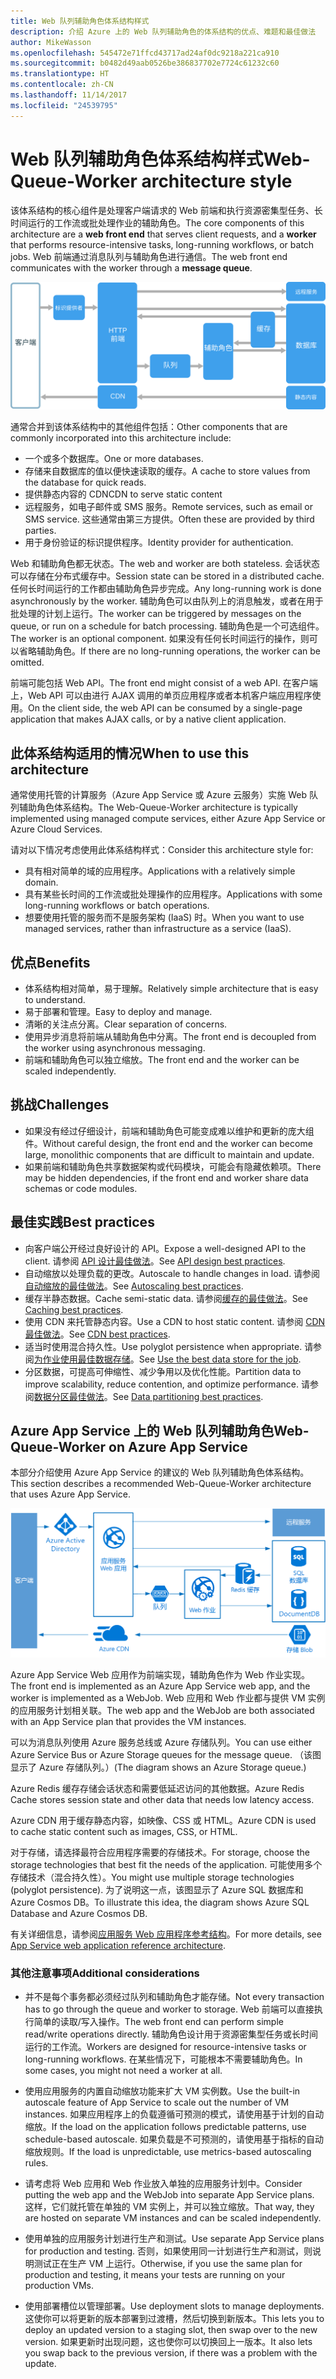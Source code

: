 ```yaml
---
title: Web 队列辅助角色体系结构样式
description: 介绍 Azure 上的 Web 队列辅助角色的体系结构的优点、难题和最佳做法
author: MikeWasson
ms.openlocfilehash: 545472e71ffcd43717ad24af0dc9218a221ca910
ms.sourcegitcommit: b0482d49aab0526be386837702e7724c61232c60
ms.translationtype: HT
ms.contentlocale: zh-CN
ms.lasthandoff: 11/14/2017
ms.locfileid: "24539795"
---
```

# <a name="web-queue-worker-architecture-style"></a><span data-ttu-id="da0eb-103">Web 队列辅助角色体系结构样式</span><span class="sxs-lookup"><span data-stu-id="da0eb-103">Web-Queue-Worker architecture style</span></span>

<span data-ttu-id="da0eb-104">该体系结构的核心组件是处理客户端请求的 Web 前端和执行资源密集型任务、长时间运行的工作流或批处理作业的辅助角色。</span><span class="sxs-lookup"><span data-stu-id="da0eb-104">The core components of this architecture are a **web front end** that serves client requests, and a **worker** that performs resource-intensive tasks, long-running workflows, or batch jobs.</span></span>  <span data-ttu-id="da0eb-105">Web 前端通过消息队列与辅助角色进行通信。</span><span class="sxs-lookup"><span data-stu-id="da0eb-105">The web front end communicates with the worker through a **message queue**.</span></span>  

![](./images/web-queue-worker-logical.svg)

<span data-ttu-id="da0eb-106">通常合并到该体系结构中的其他组件包括：</span><span class="sxs-lookup"><span data-stu-id="da0eb-106">Other components that are commonly incorporated into this architecture include:</span></span>

- <span data-ttu-id="da0eb-107">一个或多个数据库。</span><span class="sxs-lookup"><span data-stu-id="da0eb-107">One or more databases.</span></span> 
- <span data-ttu-id="da0eb-108">存储来自数据库的值以便快速读取的缓存。</span><span class="sxs-lookup"><span data-stu-id="da0eb-108">A cache to store values from the database for quick reads.</span></span>
- <span data-ttu-id="da0eb-109">提供静态内容的 CDN</span><span class="sxs-lookup"><span data-stu-id="da0eb-109">CDN to serve static content</span></span>
- <span data-ttu-id="da0eb-110">远程服务，如电子邮件或 SMS 服务。</span><span class="sxs-lookup"><span data-stu-id="da0eb-110">Remote services, such as email or SMS service.</span></span> <span data-ttu-id="da0eb-111">这些通常由第三方提供。</span><span class="sxs-lookup"><span data-stu-id="da0eb-111">Often these are provided by third parties.</span></span>
- <span data-ttu-id="da0eb-112">用于身份验证的标识提供程序。</span><span class="sxs-lookup"><span data-stu-id="da0eb-112">Identity provider for authentication.</span></span>

<span data-ttu-id="da0eb-113">Web 和辅助角色都无状态。</span><span class="sxs-lookup"><span data-stu-id="da0eb-113">The web and worker are both stateless.</span></span> <span data-ttu-id="da0eb-114">会话状态可以存储在分布式缓存中。</span><span class="sxs-lookup"><span data-stu-id="da0eb-114">Session state can be stored in a distributed cache.</span></span> <span data-ttu-id="da0eb-115">任何长时间运行的工作都由辅助角色异步完成。</span><span class="sxs-lookup"><span data-stu-id="da0eb-115">Any long-running work is done asynchronously by the worker.</span></span> <span data-ttu-id="da0eb-116">辅助角色可以由队列上的消息触发，或者在用于批处理的计划上运行。</span><span class="sxs-lookup"><span data-stu-id="da0eb-116">The worker can be triggered by messages on the queue, or run on a schedule for batch processing.</span></span> <span data-ttu-id="da0eb-117">辅助角色是一个可选组件。</span><span class="sxs-lookup"><span data-stu-id="da0eb-117">The worker is an optional component.</span></span> <span data-ttu-id="da0eb-118">如果没有任何长时间运行的操作，则可以省略辅助角色。</span><span class="sxs-lookup"><span data-stu-id="da0eb-118">If there are no long-running operations, the worker can be omitted.</span></span>  

<span data-ttu-id="da0eb-119">前端可能包括 Web API。</span><span class="sxs-lookup"><span data-stu-id="da0eb-119">The front end might consist of a web API.</span></span> <span data-ttu-id="da0eb-120">在客户端上，Web API 可以由进行 AJAX 调用的单页应用程序或者本机客户端应用程序使用。</span><span class="sxs-lookup"><span data-stu-id="da0eb-120">On the client side, the web API can be consumed by a single-page application that makes AJAX calls, or by a native client application.</span></span>

## <a name="when-to-use-this-architecture"></a><span data-ttu-id="da0eb-121">此体系结构适用的情况</span><span class="sxs-lookup"><span data-stu-id="da0eb-121">When to use this architecture</span></span>

<span data-ttu-id="da0eb-122">通常使用托管的计算服务（Azure App Service 或 Azure 云服务）实施 Web 队列辅助角色体系结构。</span><span class="sxs-lookup"><span data-stu-id="da0eb-122">The Web-Queue-Worker architecture is typically implemented using managed compute services, either Azure App Service or Azure Cloud Services.</span></span> 

<span data-ttu-id="da0eb-123">请对以下情况考虑使用此体系结构样式：</span><span class="sxs-lookup"><span data-stu-id="da0eb-123">Consider this architecture style for:</span></span>

- <span data-ttu-id="da0eb-124">具有相对简单的域的应用程序。</span><span class="sxs-lookup"><span data-stu-id="da0eb-124">Applications with a relatively simple domain.</span></span>
- <span data-ttu-id="da0eb-125">具有某些长时间的工作流或批处理操作的应用程序。</span><span class="sxs-lookup"><span data-stu-id="da0eb-125">Applications with some long-running workflows or batch operations.</span></span>
- <span data-ttu-id="da0eb-126">想要使用托管的服务而不是服务架构 (IaaS) 时。</span><span class="sxs-lookup"><span data-stu-id="da0eb-126">When you want to use managed services, rather than infrastructure as a service (IaaS).</span></span>

## <a name="benefits"></a><span data-ttu-id="da0eb-127">优点</span><span class="sxs-lookup"><span data-stu-id="da0eb-127">Benefits</span></span>

- <span data-ttu-id="da0eb-128">体系结构相对简单，易于理解。</span><span class="sxs-lookup"><span data-stu-id="da0eb-128">Relatively simple architecture that is easy to understand.</span></span>
- <span data-ttu-id="da0eb-129">易于部署和管理。</span><span class="sxs-lookup"><span data-stu-id="da0eb-129">Easy to deploy and manage.</span></span>
- <span data-ttu-id="da0eb-130">清晰的关注点分离。</span><span class="sxs-lookup"><span data-stu-id="da0eb-130">Clear separation of concerns.</span></span>
- <span data-ttu-id="da0eb-131">使用异步消息将前端从辅助角色中分离。</span><span class="sxs-lookup"><span data-stu-id="da0eb-131">The front end is decoupled from the worker using asynchronous messaging.</span></span>
- <span data-ttu-id="da0eb-132">前端和辅助角色可以独立缩放。</span><span class="sxs-lookup"><span data-stu-id="da0eb-132">The front end and the worker can be scaled independently.</span></span>

## <a name="challenges"></a><span data-ttu-id="da0eb-133">挑战</span><span class="sxs-lookup"><span data-stu-id="da0eb-133">Challenges</span></span>

- <span data-ttu-id="da0eb-134">如果没有经过仔细设计，前端和辅助角色可能变成难以维护和更新的庞大组件。</span><span class="sxs-lookup"><span data-stu-id="da0eb-134">Without careful design, the front end and the worker can become large, monolithic components that are difficult to maintain and update.</span></span>
- <span data-ttu-id="da0eb-135">如果前端和辅助角色共享数据架构或代码模块，可能会有隐藏依赖项。</span><span class="sxs-lookup"><span data-stu-id="da0eb-135">There may be hidden dependencies, if the front end and worker share data schemas or code modules.</span></span> 

## <a name="best-practices"></a><span data-ttu-id="da0eb-136">最佳实践</span><span class="sxs-lookup"><span data-stu-id="da0eb-136">Best practices</span></span>

- <span data-ttu-id="da0eb-137">向客户端公开经过良好设计的 API。</span><span class="sxs-lookup"><span data-stu-id="da0eb-137">Expose a well-designed API to the client.</span></span> <span data-ttu-id="da0eb-138">请参阅 [API 设计最佳做法][api-design]。</span><span class="sxs-lookup"><span data-stu-id="da0eb-138">See [API design best practices][api-design].</span></span>
- <span data-ttu-id="da0eb-139">自动缩放以处理负载的更改。</span><span class="sxs-lookup"><span data-stu-id="da0eb-139">Autoscale to handle changes in load.</span></span> <span data-ttu-id="da0eb-140">请参阅[自动缩放的最佳做法][autoscaling]。</span><span class="sxs-lookup"><span data-stu-id="da0eb-140">See [Autoscaling best practices][autoscaling].</span></span>
- <span data-ttu-id="da0eb-141">缓存半静态数据。</span><span class="sxs-lookup"><span data-stu-id="da0eb-141">Cache semi-static data.</span></span> <span data-ttu-id="da0eb-142">请参阅[缓存的最佳做法][caching]。</span><span class="sxs-lookup"><span data-stu-id="da0eb-142">See [Caching best practices][caching].</span></span>
- <span data-ttu-id="da0eb-143">使用 CDN 来托管静态内容。</span><span class="sxs-lookup"><span data-stu-id="da0eb-143">Use a CDN to host static content.</span></span> <span data-ttu-id="da0eb-144">请参阅 [CDN 最佳做法][cdn]。</span><span class="sxs-lookup"><span data-stu-id="da0eb-144">See [CDN best practices][cdn].</span></span>
- <span data-ttu-id="da0eb-145">适当时使用混合持久性。</span><span class="sxs-lookup"><span data-stu-id="da0eb-145">Use polyglot persistence when appropriate.</span></span> <span data-ttu-id="da0eb-146">请参阅[为作业使用最佳数据存储][polyglot]。</span><span class="sxs-lookup"><span data-stu-id="da0eb-146">See [Use the best data store for the job][polyglot].</span></span>
- <span data-ttu-id="da0eb-147">分区数据，可提高可伸缩性、减少争用以及优化性能。</span><span class="sxs-lookup"><span data-stu-id="da0eb-147">Partition data to improve scalability, reduce contention, and optimize performance.</span></span> <span data-ttu-id="da0eb-148">请参阅[数据分区最佳做法][data-partition]。</span><span class="sxs-lookup"><span data-stu-id="da0eb-148">See [Data partitioning best practices][data-partition].</span></span>


## <a name="web-queue-worker-on-azure-app-service"></a><span data-ttu-id="da0eb-149">Azure App Service 上的 Web 队列辅助角色</span><span class="sxs-lookup"><span data-stu-id="da0eb-149">Web-Queue-Worker on Azure App Service</span></span>

<span data-ttu-id="da0eb-150">本部分介绍使用 Azure App Service 的建议的 Web 队列辅助角色体系结构。</span><span class="sxs-lookup"><span data-stu-id="da0eb-150">This section describes a recommended Web-Queue-Worker architecture that uses Azure App Service.</span></span> 

![](./images/web-queue-worker-physical.png)

<span data-ttu-id="da0eb-151">Azure App Service Web 应用作为前端实现，辅助角色作为 Web 作业实现。</span><span class="sxs-lookup"><span data-stu-id="da0eb-151">The front end is implemented as an Azure App Service web app, and the worker is implemented as a WebJob.</span></span> <span data-ttu-id="da0eb-152">Web 应用和 Web 作业都与提供 VM 实例的应用服务计划相关联。</span><span class="sxs-lookup"><span data-stu-id="da0eb-152">The web app and the WebJob are both associated with an App Service plan that provides the VM instances.</span></span> 

<span data-ttu-id="da0eb-153">可以为消息队列使用 Azure 服务总线或 Azure 存储队列。</span><span class="sxs-lookup"><span data-stu-id="da0eb-153">You can use either Azure Service Bus or Azure Storage queues for the message queue.</span></span> <span data-ttu-id="da0eb-154">（该图显示了 Azure 存储队列。）</span><span class="sxs-lookup"><span data-stu-id="da0eb-154">(The diagram shows an Azure Storage queue.)</span></span>

<span data-ttu-id="da0eb-155">Azure Redis 缓存存储会话状态和需要低延迟访问的其他数据。</span><span class="sxs-lookup"><span data-stu-id="da0eb-155">Azure Redis Cache stores session state and other data that needs low latency access.</span></span>

<span data-ttu-id="da0eb-156">Azure CDN 用于缓存静态内容，如映像、CSS 或 HTML。</span><span class="sxs-lookup"><span data-stu-id="da0eb-156">Azure CDN is used to cache static content such as images, CSS, or HTML.</span></span>

<span data-ttu-id="da0eb-157">对于存储，请选择最符合应用程序需要的存储技术。</span><span class="sxs-lookup"><span data-stu-id="da0eb-157">For storage, choose the storage technologies that best fit the needs of the application.</span></span> <span data-ttu-id="da0eb-158">可能使用多个存储技术（混合持久性）。</span><span class="sxs-lookup"><span data-stu-id="da0eb-158">You might use multiple storage technologies (polyglot persistence).</span></span> <span data-ttu-id="da0eb-159">为了说明这一点，该图显示了 Azure SQL 数据库和 Azure Cosmos DB。</span><span class="sxs-lookup"><span data-stu-id="da0eb-159">To illustrate this idea, the diagram shows Azure SQL Database and Azure Cosmos DB.</span></span>  

<span data-ttu-id="da0eb-160">有关详细信息，请参阅[应用服务 Web 应用程序参考结构][scalable-web-app]。</span><span class="sxs-lookup"><span data-stu-id="da0eb-160">For more details, see [App Service web application reference architecture][scalable-web-app].</span></span>

### <a name="additional-considerations"></a><span data-ttu-id="da0eb-161">其他注意事项</span><span class="sxs-lookup"><span data-stu-id="da0eb-161">Additional considerations</span></span>

- <span data-ttu-id="da0eb-162">并不是每个事务都必须经过队列和辅助角色才能存储。</span><span class="sxs-lookup"><span data-stu-id="da0eb-162">Not every transaction has to go through the queue and worker to storage.</span></span> <span data-ttu-id="da0eb-163">Web 前端可以直接执行简单的读取/写入操作。</span><span class="sxs-lookup"><span data-stu-id="da0eb-163">The web front end can perform simple read/write operations directly.</span></span> <span data-ttu-id="da0eb-164">辅助角色设计用于资源密集型任务或长时间运行的工作流。</span><span class="sxs-lookup"><span data-stu-id="da0eb-164">Workers are designed for resource-intensive tasks or long-running workflows.</span></span> <span data-ttu-id="da0eb-165">在某些情况下，可能根本不需要辅助角色。</span><span class="sxs-lookup"><span data-stu-id="da0eb-165">In some cases, you might not need a worker at all.</span></span>

- <span data-ttu-id="da0eb-166">使用应用服务的内置自动缩放功能来扩大 VM 实例数。</span><span class="sxs-lookup"><span data-stu-id="da0eb-166">Use the built-in autoscale feature of App Service to scale out the number of VM instances.</span></span> <span data-ttu-id="da0eb-167">如果应用程序上的负载遵循可预测的模式，请使用基于计划的自动缩放。</span><span class="sxs-lookup"><span data-stu-id="da0eb-167">If the load on the application follows predictable patterns, use schedule-based autoscale.</span></span> <span data-ttu-id="da0eb-168">如果负载是不可预测的，请使用基于指标的自动缩放规则。</span><span class="sxs-lookup"><span data-stu-id="da0eb-168">If the load is unpredictable, use metrics-based autoscaling rules.</span></span>      

- <span data-ttu-id="da0eb-169">请考虑将 Web 应用和 Web 作业放入单独的应用服务计划中。</span><span class="sxs-lookup"><span data-stu-id="da0eb-169">Consider putting the web app and the WebJob into separate App Service plans.</span></span> <span data-ttu-id="da0eb-170">这样，它们就托管在单独的 VM 实例上，并可以独立缩放。</span><span class="sxs-lookup"><span data-stu-id="da0eb-170">That way, they are hosted on separate VM instances and can be scaled independently.</span></span> 

- <span data-ttu-id="da0eb-171">使用单独的应用服务计划进行生产和测试。</span><span class="sxs-lookup"><span data-stu-id="da0eb-171">Use separate App Service plans for production and testing.</span></span> <span data-ttu-id="da0eb-172">否则，如果使用同一计划进行生产和测试，则说明测试正在生产 VM 上运行。</span><span class="sxs-lookup"><span data-stu-id="da0eb-172">Otherwise, if you use the same plan for production and testing, it means your tests are running on your production VMs.</span></span>

- <span data-ttu-id="da0eb-173">使用部署槽位以管理部署。</span><span class="sxs-lookup"><span data-stu-id="da0eb-173">Use deployment slots to manage deployments.</span></span> <span data-ttu-id="da0eb-174">这使你可以将更新的版本部署到过渡槽，然后切换到新版本。</span><span class="sxs-lookup"><span data-stu-id="da0eb-174">This lets you to deploy an updated version to a staging slot, then swap over to the new version.</span></span> <span data-ttu-id="da0eb-175">如果更新时出现问题，这也使你可以切换回上一版本。</span><span class="sxs-lookup"><span data-stu-id="da0eb-175">It also lets you swap back to the previous version, if there was a problem with the update.</span></span>

<!-- links -->

[api-design]: ../../best-practices/api-design.md
[autoscaling]: ../../best-practices/auto-scaling.md
[caching]: ../../best-practices/caching.md
[cdn]: ../../best-practices/cdn.md
[data-partition]: ../../best-practices/data-partitioning.md
[polyglot]: ../design-principles/use-the-best-data-store.md
[scalable-web-app]: ../../reference-architectures/app-service-web-app/scalable-web-app.md